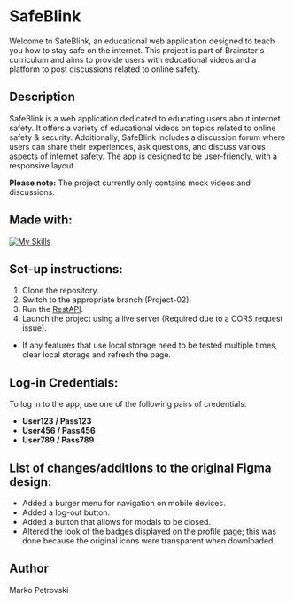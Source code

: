 # SafeBlink

Welcome to SafeBlink, an educational web application designed to teach you how to stay safe on the internet. This project is part of Brainster's curriculum and aims to provide users with educational videos and a platform to post discussions related to online safety.

## Description

SafeBlink is a web application dedicated to educating users about internet safety. It offers a variety of educational videos on topics related to online safety & security. Additionally, SafeBlink includes a discussion forum where users can share their experiences, ask questions, and discuss various aspects of internet safety. The app is designed to be user-friendly, with a responsive layout.

**Please note:** The project currently only contains mock videos and discussions.

## Made with:

[![My Skills](https://skillicons.dev/icons?i=js,html,css,sass)](https://skillicons.dev)

## Set-up instructions:

1. Clone the repository.
2. Switch to the appropriate branch (Project-02).
3. Run the [RestAPI](https://drive.google.com/file/d/1T4mRD47unE8ov0_CyTfriB8URW7wtDmJ/view?usp=sharing).
4. Launch the project using a live server (Required due to a CORS request issue).

- If any features that use local storage need to be tested multiple times, clear local storage and refresh the page.

## Log-in Credentials:

To log in to the app, use one of the following pairs of credentials:

- **User123 / Pass123**
- **User456 / Pass456**
- **User789 / Pass789**

## List of changes/additions to the original Figma design:

- Added a burger menu for navigation on mobile devices.
- Added a log-out button.
- Added a button that allows for modals to be closed.
- Altered the look of the badges displayed on the profile page; this was done because the original icons were transparent when downloaded.

## Author

Marko Petrovski
